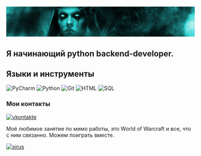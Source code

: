 ![Header](https://github.com/acolyte-py/acolyte-py/blob/main/assets/123123v1.png?raw=true)

## Я начинающий python backend-developer. 

## Языки и инструменты
![PyCharm](https://img.shields.io/badge/PyCharm-145a5a?style=for-the-badge&logo=PyCharm&logoColor=000000)
![Python](https://img.shields.io/badge/Python-145a5a?style=for-the-badge&logo=Python&logoColor=fffc00)
![Git](https://img.shields.io/badge/Git-145a5a?style=for-the-badge&logo=Git&logoColor=c34f0f)
![HTML](https://img.shields.io/badge/HTML-145a5a?style=for-the-badge&logo=html&logoColor=000000)
![SQL](https://img.shields.io/badge/SQL-145a5a?style=for-the-badge&logo=mysql&logoColor=09fbf8)


### Мои контакты
[![vkontakte](https://img.shields.io/badge/vkontakte-145a5a?style=for-the-badge&logo=VK&logoColor=0079f5)](https://vk.com/spikedt)

Моё любимое занятие по мимо работы, это World of Warcraft и все, что с ним связанно. Можем поиграть вместе.

[![sirus](https://img.shields.io/badge/sirus-145a5a?style=for-the-badge&logo=sirus&logoColor=0079f5)](https://sirus.su/#/)
